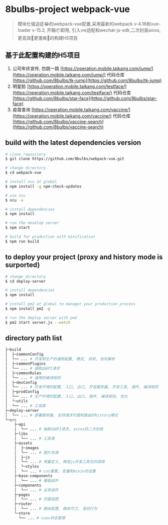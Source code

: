 # 8bulbs-project webpack-vue
> 模块化强迫症:joy:的webpack-vue配置,采用最新的webpack v-4.16和vue-loader v-15.3, 开箱:package:即用, 引入vw适配和wechat-js-sdk,二次封装axios,更高效:rocket:更激爽:kiss:的构建H5项目

## 基于此配置构建的H5项目
1. 公司年庆宣传, 仿跳一跳  [https://operation.mobile.taikang.com/jump/](https://operation.mobile.taikang.com/jump/)
  代码仓库  [https://github.com/8bulbs/tk-jump](https://github.com/8bulbs/tk-jump)
2. 明星脸  [https://operation.mobile.taikang.com/testface/](https://operation.mobile.taikang.com/testface/)
  代码仓库  [https://github.com/8bulbs/star-face](https://github.com/8bulbs/star-face)
3. 疫苗查询  [https://operation.mobile.taikang.com/vaccine/](https://operation.mobile.taikang.com/vaccine/)
  代码仓库  [https://github.com/8bulbs/vaccine-search](https://github.com/8bulbs/vaccine-search)


## build with the latest dependencies version

``` bash
# clone repository
$ git clone https://github.com/8bulbs/webpack-vue.git

# change directory
$ cd webpack-vue

# install ncu at global
$ npm install -g npm-check-updates

# use ncu
$ ncu -a

# install dependencies
$ npm install

# run the develop server
$ npm start

# build for production with minification
$ npm run build

```
## to deploy your project (proxy and history mode is surported)

```bash
# change directory
$ cd deploy-server

# install dependencies
$ npm install

# install pm2 at global to manager your production process
$ npm install pm2 -g

# run the deploy server with pm2
$ pm2 start server.js --watch

```

## directory path list

```bash
├─build
│  ├─commonConfig
│  └── ... # 开发和生产的通用配置, 模式, 目标, 别名解析
│  ├─commonPlugins
│  └── ... # 抽取出API请求
│  ├─commonRules
│  └── ... # 通用的编译规则
│  ├─devConfig
│  └── ... # 开发环境的配置, 入口, 出口, 开发服务器, 开发工具, 插件, 编译规则
│  ├─prodConfig
│  └── ... # 生产环境的配置, 入口, 出口, 插件, 编译规则, 优化
│  └─utils
│  └── ... # 工具类
├─deploy-server
│  └── ... # 部署服务器, 支持请求代理和路由的history模式
└─src
    ├─api
    │  └── ... # 抽取出API请求, axios的二次封装
    ├─libs
    │  └── ... # 工具类
    ├─assets
    │  ├─images
    │  └── ... # 图片资源
    │  ├─js
    │  └── ... # 常量定义, 微信js开发工具包的调用
    │  └─styles
    │  └── ... # css重置, 变量和mixin的设置
    ├─base-components
    │  └── ... # 基础组件
    ├─components
    │  └── ... # 业务组件
    ├─pages
    │  └── ... # 页面视图
    ├─router
    │  └── ... # 路由配置, 路由守卫, 滚动行为
    └─store
      └── ... # vuex状态管理

```

